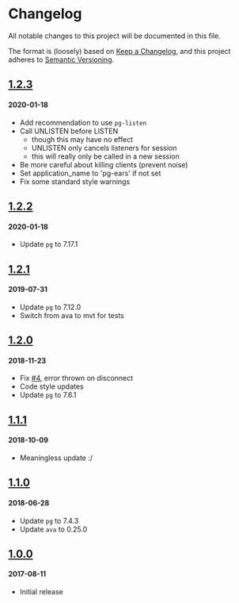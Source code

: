 # Changelog
All notable changes to this project will be documented in this file.

The format is (loosely) based on [Keep a Changelog](https://keepachangelog.com/en/1.0.0/),
and this project adheres to [Semantic Versioning](https://semver.org/spec/v2.0.0.html).

## [1.2.3](https://github.com/doesdev/pg-ears/compare/1.2.2...1.2.3)
#### 2020-01-18
- Add recommendation to use `pg-listen`
- Call UNLISTEN before LISTEN
  - though this may have no effect
  - UNLISTEN only cancels listeners for session
  - this will really only be called in a new session
- Be more careful about killing clients (prevent noise)
- Set application_name to 'pg-ears' if not set
- Fix some standard style warnings

## [1.2.2](https://github.com/doesdev/pg-ears/compare/1.2.1...1.2.2)
#### 2020-01-18
- Update `pg` to 7.17.1

## [1.2.1](https://github.com/doesdev/pg-ears/compare/1.2.0...1.2.1)
#### 2019-07-31
- Update `pg` to 7.12.0
- Switch from ava to mvt for tests

## [1.2.0](https://github.com/doesdev/pg-ears/compare/1.1.1...1.2.0)
#### 2018-11-23
- Fix [#4](https://github.com/doesdev/pg-ears/issues/4), error thrown on disconnect
- Code style updates
- Update `pg` to 7.6.1

## [1.1.1](https://github.com/doesdev/pg-ears/compare/1.1.0...1.1.1)
#### 2018-10-09
- Meaningless update :/

## [1.1.0](https://github.com/doesdev/pg-ears/compare/v1.0.0...1.1.0)
#### 2018-06-28
- Update `pg` to 7.4.3
- Update `ava` to 0.25.0

## [1.0.0](https://github.com/doesdev/pg-ears/releases/tag/v1.0.0)
#### 2017-08-11
- Initial release
